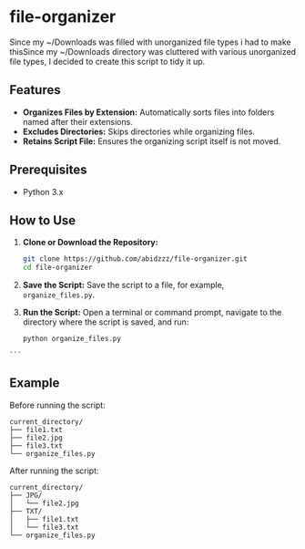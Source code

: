 # file-organizer

Since my ~/Downloads was filled with unorganized file types i had to make thisSince my ~/Downloads directory was cluttered with various unorganized file types, I decided to create this script to tidy it up.


## Features

- **Organizes Files by Extension:** Automatically sorts files into folders named after their extensions.
- **Excludes Directories:** Skips directories while organizing files.
- **Retains Script File:** Ensures the organizing script itself is not moved.

## Prerequisites

- Python 3.x

## How to Use
  
  1. **Clone or Download the Repository:**
      ```sh
      git clone https://github.com/abidzzz/file-organizer.git
      cd file-organizer
      ```
  
  2. **Save the Script:**
     Save the script to a file, for example, `organize_files.py`.
  
  3. **Run the Script:**
     Open a terminal or command prompt, navigate to the directory where the script is saved, and run:
     ```sh
     python organize_files.py
    ```

## Example

Before running the script:
```
current_directory/
├── file1.txt
├── file2.jpg
├── file3.txt
└── organize_files.py
```
After running the script:
```
current_directory/
├── JPG/
│   └── file2.jpg
├── TXT/
│   ├── file1.txt
│   └── file3.txt
└── organize_files.py
```
